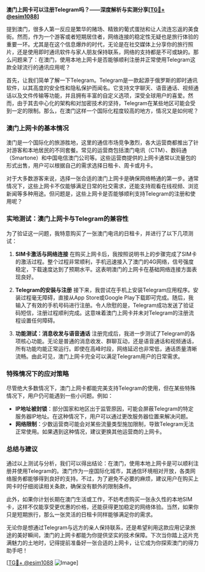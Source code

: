 **澳门上网卡可以注册Telegram吗？——深度解析与实测分享[[TG💪+ @esim1088](https://t.me/s/esim1088)]**

提到澳门，很多人第一反应是繁华的赌场、精致的葡式蛋挞和让人流连忘返的美食街。然而，作为一个游客或者短期居住者，网络连接的稳定性无疑也是旅行体验的重要一环。尤其是在这个信息爆炸的时代，无论是在社交媒体上分享你的旅行照片，还是使用即时通讯软件与家人朋友保持联系，网络的支持都是不可或缺的。那么问题来了：在澳门，使用本地上网卡是否能够顺利注册并正常使用Telegram这款全球流行的通讯应用呢？

首先，让我们简单了解一下Telegram。Telegram是一款起源于俄罗斯的即时通讯软件，以其高度的安全性和隐私保护而闻名。它支持文字聊天、语音通话、视频通话以及文件传输等功能，并且拥有丰富的自定义选项，深受全球用户的喜爱。然而，由于其去中心化的架构和对加密技术的坚持，Telegram在某些地区可能会受到一定的限制。那么，在澳门这样一个国际化程度较高的地方，情况又是如何呢？

### **澳门上网卡的基本情况**

澳门是一个国际化的旅游胜地，这里的通信市场竞争激烈，各大运营商都推出了针对游客和本地居民的不同套餐。常见的运营商包括澳门电讯（CTM）、数码通（Smartone）和中国电信澳门公司等。这些运营商提供的上网卡通常以流量包的形式出售，用户可以根据自己的需求选择日租卡、周卡或月卡。

对于大多数游客来说，选择一张合适的澳门上网卡是确保网络畅通的第一步。通常情况下，这些上网卡不仅能够满足日常的社交需求，还能支持观看在线视频、浏览新闻等多种用途。但问题是，这些上网卡是否能够顺利支持Telegram的注册和使用呢？

### **实地测试：澳门上网卡与Telegram的兼容性**

为了验证这一问题，我特意购买了一张澳门电讯的日租卡，并进行了以下几项测试：

1. **SIM卡激活与网络连接**
   在购买上网卡后，我按照说明书上的步骤完成了SIM卡的激活过程。整个过程非常顺利，手机迅速接入了澳门的4G网络，信号强度稳定，下载速度达到了预期水平。这表明澳门的上网卡在基础网络连接方面表现良好。

2. **Telegram的安装与注册**
   接下来，我尝试在手机上安装Telegram应用程序。安装过程毫无障碍，直接从App Store或Google Play下载即可完成。随后，我输入了有效的手机号码进行注册。令人欣慰的是，Telegram成功发送了验证码短信，注册过程顺利完成。这意味着澳门上网卡并未对Telegram的注册流程设置任何障碍。

3. **功能测试：消息收发与语音通话**
   注册完成后，我进一步测试了Telegram的各项核心功能。无论是普通的消息收发、群聊互动，还是语音通话和视频通话，所有功能均能正常运行。即使在高峰时段，网络延迟也非常低，通话质量清晰流畅。由此可见，澳门上网卡完全可以满足Telegram用户的日常需求。

### **特殊情况下的应对策略**

尽管绝大多数情况下，澳门上网卡都能完美支持Telegram的使用，但在某些特殊情况下，用户仍可能遇到一些小问题。例如：
- **IP地址被封锁**：部分国家和地区出于监管原因，可能会屏蔽Telegram的特定服务器IP地址。在这种情况下，用户可以通过更改服务器位置来解决问题。
- **网络限制**：少数运营商可能会对某些流量类型施加限制，导致Telegram无法正常使用。如果遇到这种情况，建议更换其他运营商的上网卡。

### **总结与建议**

通过以上测试与分析，我们可以得出结论：在澳门，使用本地上网卡是可以顺利注册并使用Telegram的。澳门作为一座国际化城市，其通信环境相对开放，各类网络服务都能够得到良好的支持。不过，为了避免不必要的麻烦，建议用户在购买上网卡时仔细阅读相关条款，确保没有额外的限制条件。

此外，如果你计划长期在澳门生活或工作，不妨考虑购买一张永久性的本地SIM卡，这样不仅能享受更优惠的价格，还能获得更加稳定的网络体验。当然，如果你只是短期旅行，那么一张灵活的日租卡同样能够满足你的需求。

无论你是想通过Telegram与远方的亲人保持联系，还是希望利用这款应用记录旅途的美好瞬间，澳门的上网卡都能为你提供坚实的技术保障。下次当你踏上这片充满魅力的土地时，记得提前准备好一张合适的上网卡，让它成为你探索澳门的得力助手吧！

[[TG💪+ @esim1088](https://t.me/s/esim1088) ![Image](https://i.postimg.cc/4NQfJmqS/Snipaste-2025-05-13-00-14-12.png)]